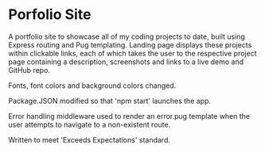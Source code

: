 # Porfolio Site

A portfolio site to showcase all of my coding projects to date, built using Express routing and Pug templating. Landing page displays these projects within clickable links, each of which takes the user to the respective project page containing a description, screenshots and links to a live demo and GitHub repo.

Fonts, font colors and background colors changed.

Package.JSON modified so that 'npm start' launches the app.

Error handling middleware used to render an error.pug template when the user attempts to navigate to a non-existent route.

Written to meet 'Exceeds Expectations' standard.
